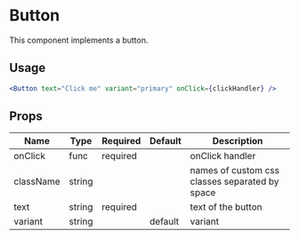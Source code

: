 # Button

This component implements a button.

## Usage

```jsx
<Button text="Click me" variant="primary" onClick={clickHandler} />
```

## Props

| Name      | Type   | Required | Default | Description                                    |
| --------- | ------ | -------- | ------- | ---------------------------------------------- |
| onClick   | func   | required |         | onClick handler                                |
| className | string |          |         | names of custom css classes separated by space |
| text      | string | required |         | text of the button                             |
| variant   | string |          | default | variant                                        |
